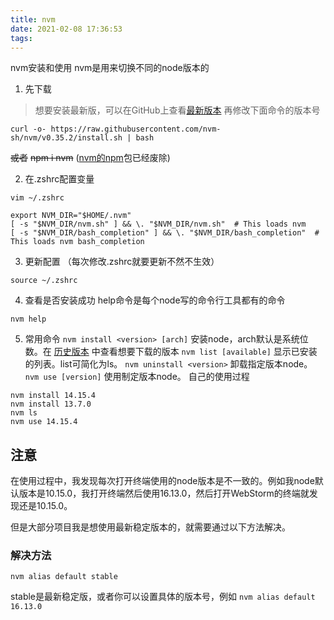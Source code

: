 ```yaml
---
title: nvm
date: 2021-02-08 17:36:53
tags:
---
```

nvm安装和使用
nvm是用来切换不同的node版本的

1. 先下载
>  想要安装最新版，可以在GitHub上查看[最新版本](https://github.com/nvm-sh/nvm/releases) 再修改下面命令的版本号
```
curl -o- https://raw.githubusercontent.com/nvm-sh/nvm/v0.35.2/install.sh | bash
```
~~或者~~
~~npm i nvm~~ ([nvm的npm](https://www.npmjs.com/package/nvm)包已经废除)

2. 在.zshrc配置变量
```
vim ~/.zshrc
```
```
export NVM_DIR="$HOME/.nvm"
[ -s "$NVM_DIR/nvm.sh" ] && \. "$NVM_DIR/nvm.sh"  # This loads nvm
[ -s "$NVM_DIR/bash_completion" ] && \. "$NVM_DIR/bash_completion"  # This loads nvm bash_completion
```
3. 更新配置 （每次修改.zshrc就要更新不然不生效）
```
source ~/.zshrc
```
4. 查看是否安装成功
   help命令是每个node写的命令行工具都有的命令
```
nvm help 
```
5. 常用命令
   `nvm install <version> [arch]` 安装node，arch默认是系统位数。在 [历史版本](https://nodejs.org/zh-cn/download/releases/) 中查看想要下载的版本
   `nvm list [available]` 显示已安装的列表。list可简化为ls。
   `nvm uninstall <version>`  卸载指定版本node。
   `nvm use [version]`  使用制定版本node。
   自己的使用过程
```
nvm install 14.15.4
nvm install 13.7.0
nvm ls
nvm use 14.15.4
```   

## 注意
在使用过程中，我发现每次打开终端使用的node版本是不一致的。例如我node默认版本是10.15.0，我打开终端然后使用16.13.0，然后打开WebStorm的终端就发现还是10.15.0。 

但是大部分项目我是想使用最新稳定版本的，就需要通过以下方法解决。
### 解决方法
```shell
nvm alias default stable 
```
stable是最新稳定版，或者你可以设置具体的版本号，例如 `nvm alias default 16.13.0`
